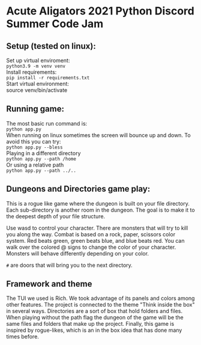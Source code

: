 # Acute Aligators 2021 Python Discord Summer Code Jam

## Setup (tested on linux):
Set up virtual enviroment: <br>
`python3.9 -m venv venv` <br>
Install requirements: <br>
`pip install -r requirements.txt` <br>
Start virtual environment: <br>
source venv/bin/activate

## Running game:
The most basic run command is: <br>
`python app.py` <br>
When running on linux sometimes the screen will bounce up and down. To avoid this you can try: <br>
`python app.py --bless` <br>
Playing in a different directory <br>
`python app.py --path /home` <br>
Or using a relative path <br>
`python app.py --path ../..`


## Dungeons and Directories game play: <br>
This is a rogue like game where the dungeon is built on your file directory. Each sub-directory is another room in the dungeon. The goal is to make it to the deepest depth of your file structure.


Use wasd to control your character. There are monsters that will try to kill you along the way. Combat is based on a rock, paper, scissors color system. Red beats green, green beats blue, and blue beats red. You can walk over the colored @ signs to change the color of your character. Monsters will behave differently depending on your color.

`#` are doors that will bring you to the next directory.

## Framework and theme
The TUI we used is Rich. We took advantage of its panels and colors among other features. The project is connected to the theme "Think inside the box" in several ways. Directories are a sort of box that hold folders and files. When playing without the path flag the dungeon of the game will be the same files and folders that make up the project. Finally, this game is inspired by rogue-likes, which is an in the box idea that has done many times before.
